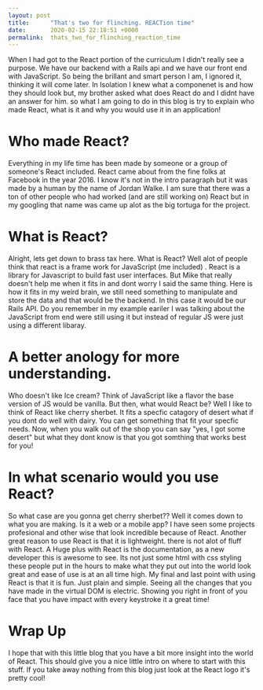 ```yaml
---
layout: post
title:      "That's two for flinching. REACTion time"
date:       2020-02-15 22:18:51 +0000
permalink:  thats_two_for_flinching_reaction_time
---
```



When I had got to the React portion of the curriculum I didn't really see a purpose. We have our backend with a Rails api and we have our front end with JavaScript. So being the brillant and smart person I am, I ignored it, thinking it will come later. In Isolation I knew what a componenet is and how they should look but, my brother asked what does React do and I didnt have an answer for him. so what I am going to do in this blog is try to explain who made React, what is it and why you would use it in an application!


# Who made React?

Everything in my life time has been made by someone or a group of someone's React included. React came about from the fine folks at Facebook in the year 2016. I know it's not in the intro paragraph but it was made by a human by the name of Jordan Walke. I am sure that there was a ton of other people who had worked (and are still working on) React but in my googling that name was came up alot as the big tortuga for the project.

# What is React?
Alright, lets get down to brass tax here. What is React? Well alot of people think that react is a frame work for JavaScript (me included) . React is a library for Javascript to build fast user interfaces. But Mike that really doesn't help me when it fits in and dont worry I said the same thing. Here is how it fits in my weird brain, we still need something to manipulate and store the data and that would be the backend. In this case it would be our Rails API. Do you remember in my example eariler I was talking about the JavaScript from end were still using it but instead of regular JS were just using a different libaray.

# A better anology for more understanding.
Who doesn't like Ice cream? Think of JavaScript like a flavor the base version of JS would be vanilla. But then, what would React be? Well I like to think of React like cherry sherbet. It fits a specfic catagory of desert what if you dont do well with dairy. You can get something that fit your specfic needs. Now, when you walk out of the shop you can say "yes, I got some desert" but what they dont know is that you got somthing that works best for you!


# In what scenario would you use React?

So what case are you gonna get cherry sherbet?? Well it comes down to what you are making. Is it a web or a mobile app? I have seen some projects profesional and other wise that look incredible because of React. Another great reason to use React is that it is lightweight. there is not alot of fluff with React. A Huge plus with React is the documentation, as a new developer this is awesome to see. Its not just some html with css styling these people put in the hours to make what they put out into the world look great and ease of use is at an all time high. My final and last point with using React is that it is fun. Just plain and simple. Seeing all the changes that you have made in the virtual DOM is electric. Showing you right in front of you face that you have impact with every keystroke it a great time!


# Wrap Up

I hope that with this little blog that you have a bit more insight into the world of React. This should give you a nice little intro on where to start with this stuff. If you take away nothing from this blog just look at the React logo it's pretty cool!






